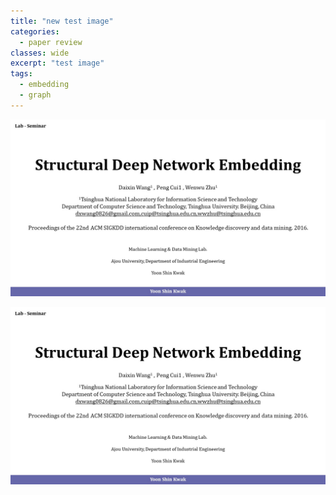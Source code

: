 ```yaml
---
title: "new test image"
categories:
  - paper review
classes: wide
excerpt: "test image"
tags: 
  - embedding
  - graph
---
```




![test1](/assets/review_SDNE/ppt01.JPG)

![test4](/assets/review_SDNE/ppt01.JPG?rwq=true)






